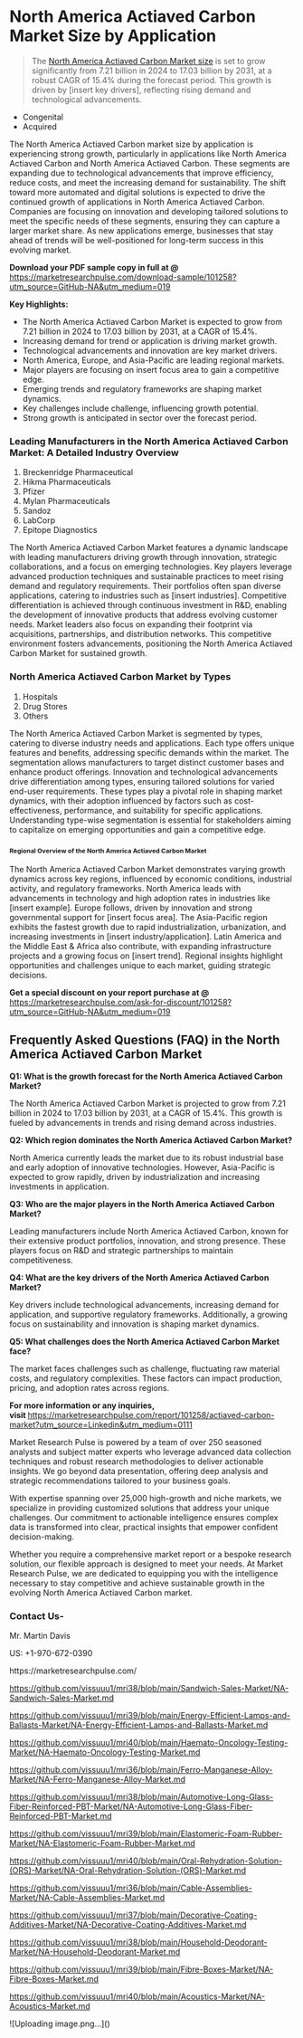 <h1>North America Actiaved Carbon Market&nbsp;Size by Application</h1><blockquote><p>The <a href="https://marketresearchpulse.com/download-sample/101258?utm_source=GitHub-NA&amp;utm_medium=019">North America Actiaved Carbon Market size</a> is set to grow significantly from 7.21 billion in 2024 to 17.03 billion by 2031, at a robust CAGR of 15.4% during the forecast period. This growth is driven by [insert key drivers], reflecting rising demand and technological advancements.</p></blockquote><ul><li>Congenital<li> Acquired</li></ul><p>The North America Actiaved Carbon market size by application is experiencing strong growth, particularly in applications like North America Actiaved Carbon and North America Actiaved Carbon. These segments are expanding due to technological advancements that improve efficiency, reduce costs, and meet the increasing demand for sustainability. The shift toward more automated and digital solutions is expected to drive the continued growth of applications in North America Actiaved Carbon. Companies are focusing on innovation and developing tailored solutions to meet the specific needs of these segments, ensuring they can capture a larger market share. As new applications emerge, businesses that stay ahead of trends will be well-positioned for long-term success in this evolving market.</p><p><strong>Download your PDF sample copy in full at @ </strong><a href="https://marketresearchpulse.com/download-sample/101258?utm_source=GitHub-NA&amp;utm_medium=019">https://marketresearchpulse.com/download-sample/101258?utm_source=GitHub-NA&amp;utm_medium=019</a></p><p><strong>Key Highlights: </strong></p><ul><li>The North America Actiaved Carbon Market is expected to grow from 7.21 billion in 2024 to 17.03 billion by 2031, at a CAGR of 15.4%.</li><li>Increasing demand for trend or application is driving market growth.</li><li>Technological advancements and innovation are key market drivers.</li><li>North America, Europe, and Asia-Pacific are leading regional markets.</li><li>Major players are focusing on insert focus area to gain a competitive edge.</li><li>Emerging trends and regulatory frameworks are shaping market dynamics.</li><li>Key challenges include challenge, influencing growth potential.</li><li>Strong growth is anticipated in sector over the forecast period.</li></ul><h3>Leading Manufacturers in the North America Actiaved Carbon Market: A Detailed Industry Overview</h3><ol><li>Breckenridge Pharmaceutical</li><li>Hikma Pharmaceuticals</li><li>Pfizer</li><li>Mylan Pharmaceuticals</li><li>Sandoz</li><li>LabCorp</li><li>Epitope Diagnostics</li></ol><div class="flex max-w-full flex-col flex-grow"><div class="min-h-8 text-message flex w-full flex-col items-end gap-2 whitespace-normal break-words [.text-message+&amp;]:mt-5" dir="auto" data-message-author-role="assistant" data-message-id="fd8432e4-4910-450d-b182-61b7bfb0a01f" data-message-model-slug="gpt-4o"><div class="flex w-full flex-col gap-1 empty:hidden first:pt-[3px]"><div class="markdown prose w-full break-words dark:prose-invert light"><p>The North America Actiaved Carbon Market features a dynamic landscape with leading manufacturers driving growth through innovation, strategic collaborations, and a focus on emerging technologies. Key players leverage advanced production techniques and sustainable practices to meet rising demand and regulatory requirements. Their portfolios often span diverse applications, catering to industries such as [insert industries]. Competitive differentiation is achieved through continuous investment in R&amp;D, enabling the development of innovative products that address evolving customer needs. Market leaders also focus on expanding their footprint via acquisitions, partnerships, and distribution networks. This competitive environment fosters advancements, positioning the North America Actiaved Carbon Market for sustained growth.</p></div></div></div></div><h3>North America Actiaved Carbon Market by Types</h3><ol><li>Hospitals<li> Drug Stores<li> Others</li></ol><div class="flex max-w-full flex-col flex-grow"><div class="min-h-8 text-message flex w-full flex-col items-end gap-2 whitespace-normal break-words [.text-message+&amp;]:mt-5" dir="auto" data-message-author-role="assistant" data-message-id="084470be-0bb7-4664-bddf-5156b4f41249" data-message-model-slug="gpt-4o-mini"><div class="flex w-full flex-col gap-1 empty:hidden first:pt-[3px]"><div class="markdown prose w-full break-words dark:prose-invert light"><p>The North America Actiaved Carbon Market is segmented by types, catering to diverse industry needs and applications. Each type offers unique features and benefits, addressing specific demands within the market. The segmentation allows manufacturers to target distinct customer bases and enhance product offerings. Innovation and technological advancements drive differentiation among types, ensuring tailored solutions for varied end-user requirements. These types play a pivotal role in shaping market dynamics, with their adoption influenced by factors such as cost-effectiveness, performance, and suitability for specific applications. Understanding type-wise segmentation is essential for stakeholders aiming to capitalize on emerging opportunities and gain a competitive edge.</p></div></div></div></div><h3><span style="font-size: 11px;">Regional Overview of the North America Actiaved Carbon Market</span></h3><div class="flex max-w-full flex-col flex-grow"><div class="min-h-8 text-message flex w-full flex-col items-end gap-2 whitespace-normal break-words [.text-message+&amp;]:mt-5" dir="auto" data-message-author-role="assistant" data-message-id="e9038762-ce64-4e30-91c9-9bd413514231" data-message-model-slug="gpt-4o-mini"><div class="flex w-full flex-col gap-1 empty:hidden first:pt-[3px]"><div class="markdown prose w-full break-words dark:prose-invert light"><p>The North America Actiaved Carbon Market demonstrates varying growth dynamics across key regions, influenced by economic conditions, industrial activity, and regulatory frameworks. North America leads with advancements in technology and high adoption rates in industries like [insert example]. Europe follows, driven by innovation and strong governmental support for [insert focus area]. The Asia-Pacific region exhibits the fastest growth due to rapid industrialization, urbanization, and increasing investments in [insert industry/application]. Latin America and the Middle East &amp; Africa also contribute, with expanding infrastructure projects and a growing focus on [insert trend]. Regional insights highlight opportunities and challenges unique to each market, guiding strategic decisions.</p></div></div></div></div><p><strong>Get a special discount on your report purchase at @ </strong><a href="https://marketresearchpulse.com/ask-for-discount/101258?utm_source=GitHub-NA&amp;utm_medium=019">https://marketresearchpulse.com/ask-for-discount/101258?utm_source=GitHub-NA&amp;utm_medium=019</a></p><h2>Frequently Asked Questions (FAQ) in the North America Actiaved Carbon Market</h2><p><strong>Q1: What is the growth forecast for the North America Actiaved Carbon Market?</strong></p><p>The North America Actiaved Carbon Market is projected to grow from 7.21 billion in 2024 to 17.03 billion by 2031, at a CAGR of 15.4%. This growth is fueled by advancements in trends and rising demand across industries.</p><p><strong>Q2: Which region dominates the North America Actiaved Carbon Market?</strong></p><p>North America currently leads the market due to its robust industrial base and early adoption of innovative technologies. However, Asia-Pacific is expected to grow rapidly, driven by industrialization and increasing investments in application.</p><p><strong>Q3: Who are the major players in the North America Actiaved Carbon Market?</strong></p><p>Leading manufacturers include North America Actiaved Carbon, known for their extensive product portfolios, innovation, and strong presence. These players focus on R&amp;D and strategic partnerships to maintain competitiveness.</p><p><strong>Q4: What are the key drivers of the North America Actiaved Carbon Market?</strong></p><p>Key drivers include technological advancements, increasing demand for application, and supportive regulatory frameworks. Additionally, a growing focus on sustainability and innovation is shaping market dynamics.</p><p><strong>Q5: What challenges does the North America Actiaved Carbon Market face?</strong></p><p>The market faces challenges such as challenge, fluctuating raw material costs, and regulatory complexities. These factors can impact production, pricing, and adoption rates across regions.</p><p><strong>For more information or any inquiries, visit&nbsp;</strong><a href="https://marketresearchpulse.com/report/101258/actiaved-carbon-market?utm_source=Linkedin&utm_medium=0111">https://marketresearchpulse.com/report/101258/actiaved-carbon-market?utm_source=Linkedin&utm_medium=0111</a></p><p>Market Research Pulse is powered by a team of over 250 seasoned analysts and subject matter experts who leverage advanced data collection techniques and robust research methodologies to deliver actionable insights. We go beyond data presentation, offering deep analysis and strategic recommendations tailored to your business goals.</p><p>With expertise spanning over 25,000 high-growth and niche markets, we specialize in providing customized solutions that address your unique challenges. Our commitment to actionable intelligence ensures complex data is transformed into clear, practical insights that empower confident decision-making.</p><p>Whether you require a comprehensive market report or a bespoke research solution, our flexible approach is designed to meet your needs. At Market Research Pulse, we are dedicated to equipping you with the intelligence necessary to stay competitive and achieve sustainable growth in the evolving North America Actiaved Carbon market.</p><h3><strong>Contact Us-</strong></h3><p>Mr. Martin Davis</p><p>US: +1-970-672-0390</p><p>https://marketresearchpulse.com/</p><p><a href="https://github.com/vissuuu1/mri38/blob/main/Sandwich-Sales-Market/NA-Sandwich-Sales-Market.md">https://github.com/vissuuu1/mri38/blob/main/Sandwich-Sales-Market/NA-Sandwich-Sales-Market.md</a></p><p><a href="https://github.com/vissuuu1/mri39/blob/main/Energy-Efficient-Lamps-and-Ballasts-Market/NA-Energy-Efficient-Lamps-and-Ballasts-Market.md">https://github.com/vissuuu1/mri39/blob/main/Energy-Efficient-Lamps-and-Ballasts-Market/NA-Energy-Efficient-Lamps-and-Ballasts-Market.md</a></p><p><a href="https://github.com/vissuuu1/mri40/blob/main/Haemato-Oncology-Testing-Market/NA-Haemato-Oncology-Testing-Market.md">https://github.com/vissuuu1/mri40/blob/main/Haemato-Oncology-Testing-Market/NA-Haemato-Oncology-Testing-Market.md</a></p><p><a href="https://github.com/vissuuu1/mri36/blob/main/Ferro-Manganese-Alloy-Market/NA-Ferro-Manganese-Alloy-Market.md">https://github.com/vissuuu1/mri36/blob/main/Ferro-Manganese-Alloy-Market/NA-Ferro-Manganese-Alloy-Market.md</a></p><p><a href="https://github.com/vissuuu1/mri38/blob/main/Automotive-Long-Glass-Fiber-Reinforced-PBT-Market/NA-Automotive-Long-Glass-Fiber-Reinforced-PBT-Market.md">https://github.com/vissuuu1/mri38/blob/main/Automotive-Long-Glass-Fiber-Reinforced-PBT-Market/NA-Automotive-Long-Glass-Fiber-Reinforced-PBT-Market.md</a></p><p><a href="https://github.com/vissuuu1/mri39/blob/main/Elastomeric-Foam-Rubber-Market/NA-Elastomeric-Foam-Rubber-Market.md">https://github.com/vissuuu1/mri39/blob/main/Elastomeric-Foam-Rubber-Market/NA-Elastomeric-Foam-Rubber-Market.md</a></p><p><a href="https://github.com/vissuuu1/mri40/blob/main/Oral-Rehydration-Solution-(ORS)-Market/NA-Oral-Rehydration-Solution-(ORS)-Market.md">https://github.com/vissuuu1/mri40/blob/main/Oral-Rehydration-Solution-(ORS)-Market/NA-Oral-Rehydration-Solution-(ORS)-Market.md</a></p><p><a href="https://github.com/vissuuu1/mri36/blob/main/Cable-Assemblies-Market/NA-Cable-Assemblies-Market.md">https://github.com/vissuuu1/mri36/blob/main/Cable-Assemblies-Market/NA-Cable-Assemblies-Market.md</a></p><p><a href="https://github.com/vissuuu1/mri37/blob/main/Decorative-Coating-Additives-Market/NA-Decorative-Coating-Additives-Market.md">https://github.com/vissuuu1/mri37/blob/main/Decorative-Coating-Additives-Market/NA-Decorative-Coating-Additives-Market.md</a></p><p><a href="https://github.com/vissuuu1/mri38/blob/main/Household-Deodorant-Market/NA-Household-Deodorant-Market.md">https://github.com/vissuuu1/mri38/blob/main/Household-Deodorant-Market/NA-Household-Deodorant-Market.md</a></p><p><a href="https://github.com/vissuuu1/mri39/blob/main/Fibre-Boxes-Market/NA-Fibre-Boxes-Market.md">https://github.com/vissuuu1/mri39/blob/main/Fibre-Boxes-Market/NA-Fibre-Boxes-Market.md</a></p><p><a href="https://github.com/vissuuu1/mri40/blob/main/Acoustics-Market/NA-Acoustics-Market.md">https://github.com/vissuuu1/mri40/blob/main/Acoustics-Market/NA-Acoustics-Market.md</a></p>
![Uploading image.png…]()
